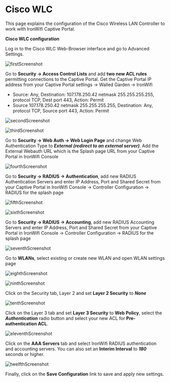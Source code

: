 #  Cisco WLC 

This page explains the configuration of the Cisco Wireless LAN Controller to work with IronWifi Captive Portal.

**Cisco WLC configuration**

Log in to the Cisco WLC Web-Browser interface and go to Advanced Settings.

![firstScreenshot](cisco_wlc/wlc1.png)

Go to **Security -> Access Control Lists** and add **two new ACL rules** permitting connections to the Captive Portal. Get the Captive Portal IP address from your Captive Portal settings -> Walled Garden -> IronWifi

- Source: Any, Destination: 107.178.250.42 netmask 255.255.255.255, protocol TCP, Dest port 443, Action: Permit
- Source 107.178.250.42 netmask 255.255.255.255, Destination: Any, protocol TCP, Source port 443, Action: Permit

![secondScreenshot](cisco_wlc/wlc2.png)

![thirdScreenshot](cisco_wlc/wlc3.png)

Go to **Security -> Web Auth -> Web Login Page** and change Web Authentication Type to **_External (redirect to an external server)_**. Add the External Webauth URL which is the Splash page URL from your Captive Portal in IronWifi Console

![fourthScreenshot](cisco_wlc/wlc4.png)

Go to **Security -> RADIUS -> Authentication**, add new RADIUS Authentication Servers and enter IP Address, Port and Shared Secret from your Captive Portal in IronWifi Console -> Controller Configuration -> RADIUS for the splash page

![fifthScreenshot](cisco_wlc/wlc5.png)

![sixthScreenshot](cisco_wlc/wlc6.png)

Go to **Security -> RADIUS -> Accounting**, add new RADIUS Accounting Servers and enter IP Address, Port and Shared Secret from your Captive Portal in IronWifi Console -> Controller Configuration -> RADIUS for the splash page

![seventhScreenshot](cisco_wlc/wlc7.png)

Go to **WLANs**, select existing or create new WLAN and open WLAN settings page

![eighthScreenshot](cisco_wlc/wlc8.png)

![ninthScreenshot](cisco_wlc/wlc9.png)

Click on the Security tab, Layer 2 and set **Layer 2 Security** to **_None_**

![tenthScreenshot](cisco_wlc/wlc10.png)

Click on the Layer 3 tab and set **Layer 3 Security** to **Web Policy**, select the **_Authentication_** radio button and select your new ACL for **Pre-authentication ACL**.

![eleventhScreenshot](cisco_wlc/wlc11.png)

Click on the **AAA Servers** tab and select IronWifi RADIUS authentication and accounting servers. You can also set an **Interim Interval** to **_180_** seconds or higher.

![twelfthScreenshot](cisco_wlc/wlc12.png)

Finally, click on the **Save Configuration** link to save and apply new settings.








